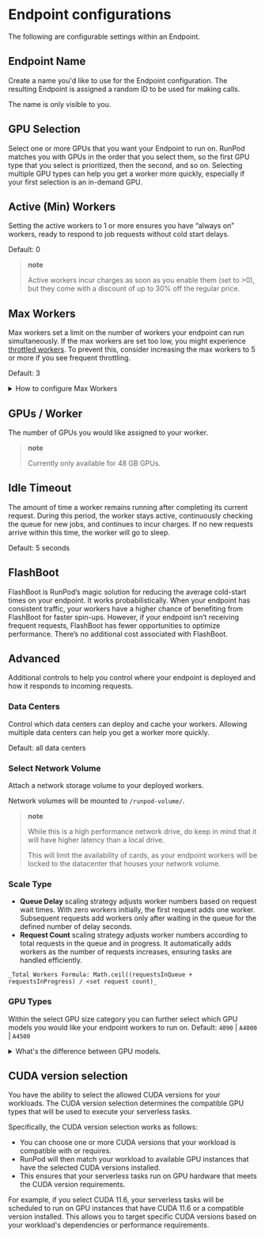 # Endpoint configurations

The following are configurable settings within an Endpoint.

## Endpoint Name

Create a name you'd like to use for the Endpoint configuration.
The resulting Endpoint is assigned a random ID to be used for making calls.

The name is only visible to you.

## GPU Selection

Select one or more GPUs that you want your Endpoint to run on. RunPod matches you with GPUs in the order that you select them, so the first GPU type that you select is prioritized, then the second, and so on. Selecting multiple GPU types can help you get a worker more quickly, especially if your first selection is an in-demand GPU.

## Active (Min) Workers

Setting the active workers to 1 or more ensures you have “always on” workers, ready to respond to job requests without cold start delays.

Default: 0

> **note**
>
> Active workers incur charges as soon as you enable them (set to >0), but they come with a discount of up to 30% off the regular price.

## Max Workers

Max workers set a limit on the number of workers your endpoint can run simultaneously. If the max workers are set too low, you might experience [throttled workers](/glossary#throttled-worker). To prevent this, consider increasing the max workers to 5 or more if you see frequent throttling.

Default: 3

<details>
<summary>How to configure Max Workers</summary>

You can also configure a max worker count. This is the top limit of what RunPod will attempt to auto-scale for you. Use this to cap your concurrent request count and also limit your cost ceiling.

> **note**
>
> We currently base your caching coefficient by this number, so an endpoint with higher max worker count will also receive a higher priority when caching workers.
>
> This is partially why we limit new accounts to a relatively low max concurrency at the account level.
> If you want to get this number raised, you generally will need to have a higher history of spending, or commit to a relatively high spend per month.
>
> You should generally aim to set your max worker count to be 20% higher than you expect your max concurrency to be.

</details>

## GPUs / Worker

The number of GPUs you would like assigned to your worker.

> **note**
>
> Currently only available for 48 GB GPUs.

## Idle Timeout

The amount of time a worker remains running after completing its current request. During this period, the worker stays active, continuously checking the queue for new jobs, and continues to incur charges. If no new requests arrive within this time, the worker will go to sleep.

Default: 5 seconds

## FlashBoot

FlashBoot is RunPod’s magic solution for reducing the average cold-start times on your endpoint. It works probabilistically. When your endpoint has consistent traffic, your workers have a higher chance of benefiting from FlashBoot for faster spin-ups. However, if your endpoint isn’t receiving frequent requests, FlashBoot has fewer opportunities to optimize performance. There’s no additional cost associated with FlashBoot.

## Advanced

Additional controls to help you control where your endpoint is deployed and how it responds to incoming requests.

### Data Centers

Control which data centers can deploy and cache your workers. Allowing multiple data centers can help you get a worker more quickly.

Default: all data centers

### Select Network Volume

Attach a network storage volume to your deployed workers.

Network volumes will be mounted to `/runpod-volume/`.

> **note**
>
> While this is a high performance network drive, do keep in mind that it will have higher latency than a local drive.
>
> This will limit the availability of cards, as your endpoint workers will be locked to the datacenter that houses your network volume.

### Scale Type

- **Queue Delay** scaling strategy adjusts worker numbers based on request wait times. With zero workers initially, the first request adds one worker. Subsequent requests add workers only after waiting in the queue for the defined number of delay seconds.
- **Request Count** scaling strategy adjusts worker numbers according to total requests in the queue and in progress. It automatically adds workers as the number of requests increases, ensuring tasks are handled efficiently.

```text
_Total Workers Formula: Math.ceil((requestsInQueue + requestsInProgress) / <set request count)_
```

### GPU Types

Within the select GPU size category you can further select which GPU models you would like your endpoint workers to run on.
Default: `4090` | `A4000` | `A4500`

<details>
<summary>What's the difference between GPU models.</summary>

A100s are about 2-3x faster than A5000s and also allow double the VRAM with very high bandwidth throughout. 3090s and A5000s are 1.5-2x faster than A4000s. Sometimes, it may make more sense to use 24 GB even if you don't need it compared to 16 GB due to faster response times. Depending on the nature of the task, it's also possible that execution speeds may be bottlenecked and not significantly improved simply by using a higher-end card. Do your own calculations and experimentation to determine out what's most cost-effective for your workload and task type.

Want access to different flavors? [Let us know](https://www.runpod.io/contact) and we can look at expanding our offerings!

</details>

## CUDA version selection

You have the ability to select the allowed CUDA versions for your workloads.
The CUDA version selection determines the compatible GPU types that will be used to execute your serverless tasks.

Specifically, the CUDA version selection works as follows:

- You can choose one or more CUDA versions that your workload is compatible with or requires.
- RunPod will then match your workload to available GPU instances that have the selected CUDA versions installed.
- This ensures that your serverless tasks run on GPU hardware that meets the CUDA version requirements.

For example, if you select CUDA 11.6, your serverless tasks will be scheduled to run on GPU instances that have CUDA 11.6 or a compatible version installed. This allows you to target specific CUDA versions based on your workload's dependencies or performance requirements.